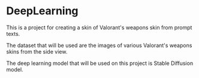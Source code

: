 # DeepLearning

This is a project for creating a skin of Valorant's weapons skin from prompt texts.

The dataset that will be used are the images of various Valorant's weapons skins from the side view.

The deep learning model that will be used on this project is Stable Diffusion model.
